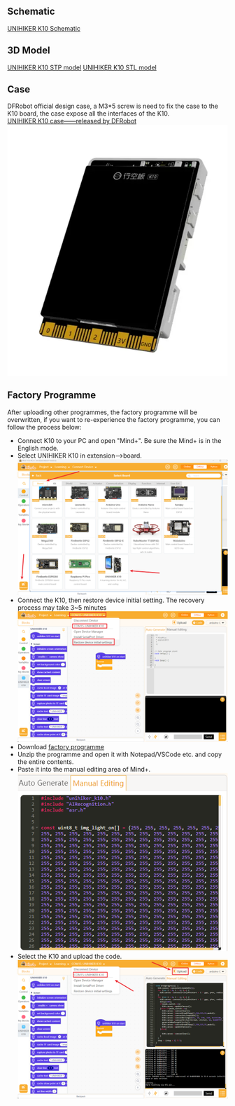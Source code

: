 ## **Schematic**
[UNIHIKER K10 Schematic](img/hardwarereference_onboard/UnihikerK10Schematic.pdf) 

## **3D Model**
[UNIHIKER K10 STP model](https://dfimg.dfrobot.com/62b2fb5caa613609f271523c/wiki/0e1a9576dddf1e4a435683e2633d21cb.zip) 
[UNIHIKER K10 STL model](https://dfimg.dfrobot.com/5cabf4771804207b131ae8cb/wiki/cf174faab293c4f3c5f6bd1e92e4a199.zip)

## **Case**
DFRobot official design case, a M3*5 screw is need to fix the case to the K10 board, the case expose all the interfaces of the K10.<br/>
[UNIHIKER K10 case——released by DFRobot](https://dfimg.dfrobot.com/62b2fb5caa613609f271523c/wiki/dd231e44c83eacf7ad601ce01b386718.zip) 
![image.png](img/hardwarereference_onboard/onboard3.png) 

## **Factory Programme**
After uploading other programmes, the factory programme will be overwritten, if you want to re-experience the factory programme, you can follow the process below:<br/>

- Connect K10 to your PC and open "Mind+". Be sure the Mind+ is in the English mode.<br/>
- Select UNIHIKER K10 in extension——>board.<br/>
![image.png](img/hardwarereference_onboard/onboard7.png) 
- Connect the K10, then restore device initial setting. The recovery process may take 3~5 minutes<br/>
![image.png](img/hardwarereference_onboard/onboard8.png) 
- Download [factory programme](https://img.dfrobot.com.cn/wikicn/62b2fb5caa613609f271523c/90d9a709be69b96c37cadd2af0337b0e.zip)<br/>
- Unzip the programme and open it with Notepad/VSCode etc. and copy the entire contents.<br/>
- Paste it into the manual editing area of Mind+.<br/>
![image.png](../img/get-started/getstarted5.png)<br/>
- Select the K10 and upload the code.<br/>
![image.png](img/hardwarereference_onboard/onboard9.png) 